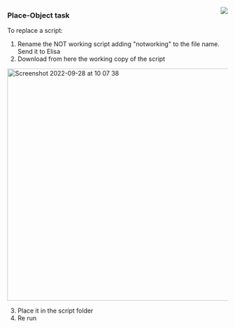 
<!-- PROJECT LOGO -->

<img src="https://user-images.githubusercontent.com/56177749/162939554-31179648-d3b8-40ce-ba12-f8cb8e42b507.png" align="right" /><p>
  <h3 align="left"> Place-Object task</h3>
</p>

To replace a script:
1) Rename the NOT working script adding "notworking" to the file name. Send it to Elisa
2) Download from here the working copy of the script

<img width="531" alt="Screenshot 2022-09-28 at 10 07 38" src="https://user-images.githubusercontent.com/56177749/192724617-04109668-0a80-4876-a951-15a2d156754b.png">

3) Place it in the script folder 
4) Re run 
